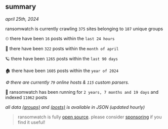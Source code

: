 
## summary
_april 25th, 2024_

ransomwatch is currently crawling `375` sites belonging to `187` unique groups

⏲ there have been `16` posts within the `last 24 hours`

🦈 there have been `322` posts within the `month of april`

🪐 there have been `1265` posts within the `last 90 days`

🏚 there have been `1605` posts within the `year of 2024`

_⚙️ there are currently `79` online hosts & `115` custom parsers._

🦕 ransomwatch has been running for `2 years, 7 months and 19 days` and indexed `11062` posts

_all data  [(groups)](http://ransomwhat.telemetry.ltd/groups) and [(posts)](http://ransomwhat.telemetry.ltd/posts) is available in JSON (updated hourly)_

> ransomwatch is fully [open source](https://github.com/joshhighet/ransomwatch#ransomwatch--). please consider [sponsoring](https://github.com/sponsors/joshhighet) if you find it useful!
